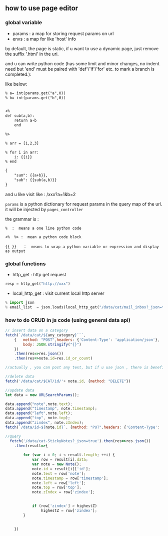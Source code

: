 ## how to use page editor

### global variable
* params :   a map for storing request params on url
* envs :  a map for like 'host' info

by default, the page is static, if u want to use a dynamic page,
just remove the suffix '.html' in the uri.

and u can write python code (has some limit and minor changes, no indent need but 
'end' must be paired with 'def'/'if'/'for' etc. to mark a branch is completed.):

like below:

```txt
% a= int(params.get("a",0))
% b= int(params.get("b",0))


<%
def sub(a,b):
    return a-b
    end

%>

% arr = [1,2,3]

% for i in arr:
    i: {{i}}
% end

{
    "sum": {{a+b}},
    "sub": {{sub(a,b)}}
}


```
and u like visit like : /xxx?a=1&b=2


`params` is a python dictionary for request params in the query map of the url.
it will be injected by `pages_controller`



the grammar is :

```text
%  :  means a one line python code

<%  %> :  mean a python code block

{{ }}   ：  means to wrap a python variable or expression and display as output

```


### global functions
* http_get :   http get request
```python
resp = http_get("http://xxx")
```

* local_http_get :  visit current local http server 
```python
% import json
% email_list  = json.loads(local_http_get("/data/cat/mail_inbox?_json=true"))

```



### how to do CRUD in js code (using general data api)

```js
// insert data on a category
fetch(`/data/cat/${any_category}```, 
    {   method: "POST",headers: {'Content-Type': 'application/json'},
        body: JSON.stringify("{}")
    })
    .then(res=>res.json())
    .then(res=>note.id=res.id_or_count)

//actually , you can post any text, but if u use json , there is benefit from it.
```

```js
//delete data
fetch('/data/cat/$CAT/id/'+ note.id, {method: "DELETE"})
```

```js
//update data
let data = new URLSearchParams();

data.append("note",note.text);
data.append("timestamp", note.timestamp);
data.append("left",note.left);
data.append("top", note.top);
data.append("zindex", note.zIndex);
fetch(`/data/id-${note.id}`, {method: "PUT",headers: {'Content-Type': 'application/json'}, body: JSON.stringify(Object.fromEntries(data))})


```
```js
//query 
  fetch('/data/cat-StickyNotes?_json=true').then(res=>res.json())
    .then(result=>{
    
        for (var i = 0; i < result.length; ++i) {
            var row = result[i].data;
            var note = new Note();
            note.id = result[i]['id'];
            note.text = row['note'];
            note.timestamp = row['timestamp'];
            note.left = row['left'];
            note.top = row['top'];
            note.zIndex = row['zindex'];

           
            if (row['zindex'] > highestZ)
                highestZ = row['zindex'];
        }

      
    })

```



